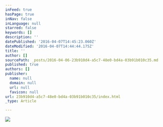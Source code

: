 ```yaml
---
inFeed: true
hasPage: true
inNav: false
inLanguage: null
starred: false
keywords: []
description: ''
datePublished: '2016-04-07T14:45:23.060Z'
dateModified: '2016-04-07T14:44:44.175Z'
title: ''
author: []
sourcePath: _posts/2016-04-06-23b910d4-a5c7-48e0-bd4a-03b91b010c35.md
published: true
authors: []
publisher:
  name: null
  domain: null
  url: null
  favicon: null
url: 23b910d4-a5c7-48e0-bd4a-03b91b010c35/index.html
_type: Article

---
```

![](https://the-grid-user-content.s3-us-west-2.amazonaws.com/bee653a9-69c8-45f6-a948-9ebfefd4413c.jpg)